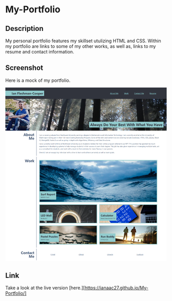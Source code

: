 # My-Portfolio

## Description

My personal portfolio features my skillset utulizing HTML and CSS. Within my portfolio are links to some of my other works, as well as, links to my resume and contact information. 

## Screenshot

Here is a mock of my portfolio.

![My Portfolio](assets/screenshot.png)

## Link

Take a look at the live version [here.][https://ianaac27.github.io/My-Portfolio/]
